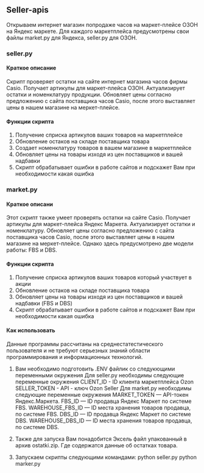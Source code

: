 ## Seller-apis
Открываем интернет магазин попродаже часов на маркет-плейсе ОЗОН на Яндекс маркете. 
Для каждого маркетплейса предусмотрены свои файлы market.py для Яндекса, seller.py для ОЗОН.

### seller.py
#### Краткое описание
Скрипт проверяет остатки на сайте интернет магазина часов фирмы Casio. Получает артикулы для маркет-плейса ОЗОН. Актуализирует остатки и номенклатуру продукции. Обновляет цены согласно предложению с сайта поставщика часов Casio, после этого выставляет цены в нашем магазине на меркет-плейсе.
#### Функции скрипта
1. Получение сприска артикулов ваших товаров на маркетплейсе
2. Обновление остаков на складе поставщика товара
3. Создает номенклатуру товаров в вашем магазине в маркетплейсе
4. Обновляет цены на товары изходя из цен поставщиков и вашей надбавки
5. Скрипт обрабатывает ошибки в работе сайтов и подскажет Вам при необходимости какая ошибка

### market.py
#### Краткое описани
Этот скрипт также умеет проверять остатки на сайте Casio. Получает артикулы для маркет-плейса Яндекс Маркета. Актуализирует остатки и номенклатуру. Обновляет цены согласно предложению с сайта поставщика часов Casio, после этого выставляет цены в нашем магазине на меркет-плейсе. Однако здесь предусмотрено две модели работы: FBS и DBS. 
#### Функции скрипта
1. Получение сприска артикулов ваших товаров который участвует в акции
2. Обновление остаков на складе поставщика товара
3. Обновляет цены на товары изходя из цен поставщиков и вашей надбавки (FBS и DBS)
4. Скрипт обрабатывает ошибки в работе сайтов и подскажет Вам при необходимости какая ошибка

#### Как использовать
Данные программы рассчитаны на среднестатестического пользователя и не требуют серьезных знаний области программирования и информационных технологий.

1. Вам необходимо подготовить .ENV файлик со следукющими переменными окружения
Для seller.py необходимы следующие переменные окружения
    CLIENT_ID - ID клиента маркетплейса Ozon
    SELLER_TOKEN - API - ключ Ozon Seller
Для market.py необходимы следующие переменные окружения
    MARKET_TOKEN — API-токен Яндекс.Маркета.
    FBS_ID — ID продавца Яндекс Маркет по системе FBS.
    WAREHOUSE_FBS_ID — ID места хранения товаров продавца, по системе FBS.
    DBS_ID — ID продавца Яндекс Маркет по системе DBS.
    WAREHOUSE_DBS_ID — ID места хранения товаров продавца, по системе DBS.

2. Также для запуска Вам понадобится Эксель файл упакованный в архив ostatki.zip. Где содержатся данные об остатках товара.
3. Запускаем скрипты следующими командами:
    python seller.py
    python marker.py